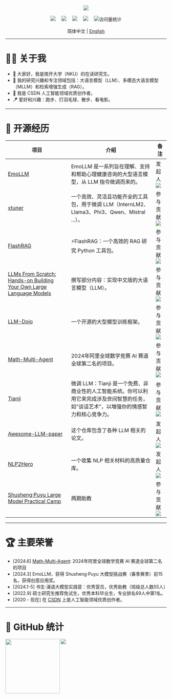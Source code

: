 <div align="center">
  
  <!-- dynamic typing effect 动态打字效果 -->
  <div>
    <a href="https://blog.sunguoqi.com/"> 
      <img src="https://readme-typing-svg.demolab.com?font=Fira+Code&pause=1000&width=435&lines=Have a pleasant day!&center=true&size=27" />
    </a>
  </div>

  <!-- for beauty 留个空行好看点 -->
  <div>&nbsp;</div>
  
  <!-- profile logo 个人资料徽标 -->
  <div>
    <a href="https://blog.csdn.net/qq_49821869?spm=1000.2115.3001.5343"><img  src="https://img.shields.io/badge/Website-BLOG-blue"  /></a>&emsp;
    <a href="https://space.bilibili.com/474355405?spm_id_from=333.1007.0.0"><img  src="https://img.shields.io/badge/Bilibili-Bilibili-ff69b4"  /></a>&emsp;
    <a href="https://www.zhihu.com/people/grit-35-86"><img  src="https://img.shields.io/badge/Zhihu-Zhihu-blue"  /></a>&emsp;
    <a href="https://www.yuque.com/ajupyter"><img  src="https://img.shields.io/badge/yuque-Yuque-green"  /></a>&emsp;
    <!-- visitor statistics logo 访问量统计徽标 -->
    <img src="https://komarev.com/ghpvc/?username=aJupyter&label=Views&color=0e75b6&style=flat"  alt="访问量统计" />
  </div>
</div>
<br />
<div align="center">
  简体中文 | <a href="README.md">English</a>
    <br />
</div>

----

# 👨‍🎓 关于我
- 👋 大家好，我是南开大学（NKU）的在读研究生。
- 💬 我的研究兴趣和专注领域包括：大语言模型（LLM）、多模态大语言模型（MLLM）和检索增强生成（RAG）。
- 📖 我是 CSDN 人工智能领域优质创作者。
- 🪁 爱好和兴趣：跑步、打羽毛球、散步、看电影。
----

# 🌼 开源经历
| 项目 | 介绍 | 备注 |
| ----------- | ----------- | ----------- |
| [EmoLLM](https://github.com/SmartFlowAI/EmoLLM)   | EmoLLM 是一系列旨在理解、支持和帮助心理健康咨询的大型语言模型，从 LLM 指令微调而来的。 | 发起人 ![](https://img.shields.io/github/stars/SmartFlowAI/EmoLLM?style=social)| 
| [xtuner](https://github.com/InternLM/xtuner)   | 一个高效、灵活且功能齐全的工具包，用于微调 LLM（InternLM2、Llama3、Phi3、Qwen、Mistral ...）。 | 参与贡献 ![](https://img.shields.io/github/stars/InternLM/xtuner?style=social)  |
| [FlashRAG](https://github.com/RUC-NLPIR/FlashRAG)   | ⚡FlashRAG：一个高效的 RAG 研究 Python 工具包。| 参与贡献 ![](https://img.shields.io/github/stars/RUC-NLPIR/FlashRAG?style=social)  |
| [LLMs From Scratch: Hands-on Building Your Own Large Language Models](https://github.com/datawhalechina/llms-from-scratch-cn)   | 撰写部分内容：实现中文版的大语言模型（LLM）。| 参与贡献 ![](https://img.shields.io/github/stars/datawhalechina/llms-from-scratch-cn?style=social)  |
| [LLM-Dojo](https://github.com/mst272/LLM-Dojo)  | 一个开源的大型模型训练框架。| 参与贡献 ![](https://img.shields.io/github/stars/mst272/LLM-Dojo?style=social)| 
| [Math-Multi-Agent](https://github.com/isaacJinyu/Math-Multi-Agent)   | 2024年阿里全球数学竞赛 AI 赛道全球第二名的项目。| 参与贡献 ![](https://img.shields.io/github/stars/isaacJinyu/Math-Multi-Agent?style=social)  |
| [Tianji](https://github.com/SocialAI-tianji/Tianji)   | 微调 LLM：Tianji 是一个免费、非商业性的人工智能系统。你可以利用它来完成涉及世间智慧的任务，如“谈话艺术”，以增强你的情感智力和核心竞争力。 | 参与贡献 ![](https://img.shields.io/github/stars/SocialAI-tianji/Tianji?style=social)| 
| [Awesome-LLM-paper](https://github.com/aJupyter/Awesome-LLM-paper)   | 这个仓库包含了各种 LLM 相关的论文。 | 发起人 ![](https://img.shields.io/github/stars/aJupyter/Awesome-LLM-paper?style=social)| 
| [NLP2Hero](https://github.com/aJupyter/NLP2Hero)   | 一个收集 NLP 相关材料的高质量仓库。 | 发起人 ![](https://img.shields.io/github/stars/aJupyter/NLP2Hero?style=social)| 
| [Shusheng·Puyu Large Model Practical Camp](https://github.com/InternLM/tutorial/)   | 两期助教 | 参与贡献 ![](https://img.shields.io/github/stars/InternLM/tutorial?style=social)  |

----

# 🏆 主要荣誉
- [2024.6] [Math-Multi-Agent](https://github.com/isaacJinyu/Math-Multi-Agent): 2024年阿里全球数学竞赛 AI 赛道全球第二名的项目
- [2024.3] EmoLLM，获得 Shusheng·Puyu 大模型挑战赛（春季赛季）前15名，获得创意应用奖。
- [2024.1-5] 书生·浦语大模型实践营：优秀营员，优秀助教（班级总人数55人）
- [2022.9] 硕士研究生推荐免试生，优秀本科毕业生，专业排名69人中第1名。
- [2020 - 现在] 在 [CSDN](https://blog.csdn.net/qq_49821869?spm=1000.2115.3001.5343) 上是人工智能领域优质创作者。

----

# 🤗 GitHub 统计
<div>
  <img height="170" align="left" src="https://github-readme-stats.vercel.app/api?username=aJupyter&show_icons=true&theme=light"  />
  <img src="https://github-readme-stats.vercel.app/api/top-langs/?username=aJupyter&hide_langs_below=1&theme=default&line_height=27&layout=compact"  />
</div>

